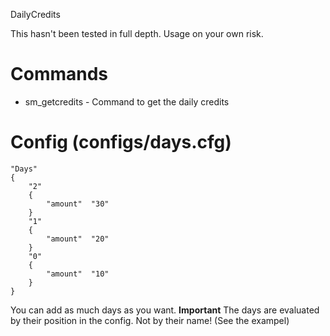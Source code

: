 DailyCredits

This hasn't been tested in full depth. Usage on your own risk.

# Commands
* sm_getcredits - Command to get the daily credits

# Config (configs/days.cfg)

```
"Days"
{
	"2"
	{
		"amount"  "30"
	}
	"1"
	{
		"amount"  "20"
	}
	"0"
	{
		"amount"  "10"
	}
}
```

You can add as much days as you want. **Important** The days are evaluated by their position in the config. Not by their name! (See the exampel)
